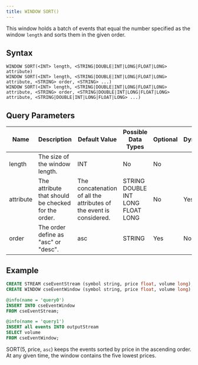 ```yaml
---
title: WINDOW SORT()
---
```


This window holds a batch of events that equal the number specified as the window `length` and sorts them in the given order.

## Syntax

    WINDOW SORT(<INT> length, <STRING|DOUBLE|INT|LONG|FLOAT|LONG> attribute)
    WINDOW SORT(<INT> length, <STRING|DOUBLE|INT|LONG|FLOAT|LONG> attribute, <STRING> order, <STRING> ...)
    WINDOW SORT(<INT> length, <STRING|DOUBLE|INT|LONG|FLOAT|LONG> attribute, <STRING> order, <STRING|DOUBLE|INT|LONG|FLOAT|LONG> attribute, <STRING|DOUBLE|INT|LONG|FLOAT|LONG> ...)

## Query Parameters

| Name          | Description        | Default Value      | Possible Data Types       | Optional | Dynamic |
|-----------|-------------------|---------------------------|----------------------------|----------|---------|
| length | The size of the window length. | INT     | No       | No      |
| attribute     | The attribute that should be checked for the order. | The concatenation of all the attributes of the event is considered. | STRING DOUBLE INT LONG FLOAT LONG | No       | Yes     |
| order         | The order define as "asc" or "desc".    | asc     | STRING   | Yes      | No      |

## Example

```sql
CREATE STREAM cseEventStream (symbol string, price float, volume long);
CREATE WINDOW cseEventWindow (symbol string, price float, volume long) SORT(2,volume, 'asc');

@info(name = 'query0')
INSERT INTO cseEventWindow
FROM cseEventStream;

@info(name = 'query1')
INSERT all events INTO outputStream 
SELECT volume
FROM cseEventWindow;
```

SORT(5, price, `asc`) keeps the events sorted by price in the ascending order. At any given time, the window contains the five lowest prices.
